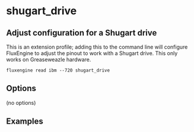 shugart_drive
====
## Adjust configuration for a Shugart drive
<!-- This file is automatically generated. Do not edit. -->

This is an extension profile; adding this to the command line will configure
FluxEngine to adjust the pinout to work with a Shugart drive. This only works
on Greaseweazle hardware.

```
fluxengine read ibm --720 shugart_drive
```

## Options

(no options)

## Examples

